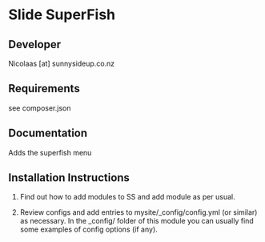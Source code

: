 Slide SuperFish
================================================================================

Developer
-----------------------------------------------
Nicolaas [at] sunnysideup.co.nz

Requirements
-----------------------------------------------
see composer.json

Documentation
-----------------------------------------------
Adds the superfish menu

Installation Instructions
-----------------------------------------------
1. Find out how to add modules to SS and add module as per usual.

2. Review configs and add entries to mysite/_config/config.yml
(or similar) as necessary.
In the _config/ folder of this module
you can usually find some examples of config options (if any).
